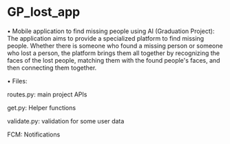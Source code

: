 # GP_lost_app

•	Mobile application to find missing people using AI (Graduation Project):
The application aims to provide a specialized platform to find missing people. Whether there is someone who found a missing person or someone who lost a person, the platform brings them all together by recognizing the faces of the lost people, matching them with the found people's faces, and then connecting them together.

•	Files:

routes.py: main project APIs

get.py: Helper functions

validate.py: validation for some user data

FCM: Notifications
